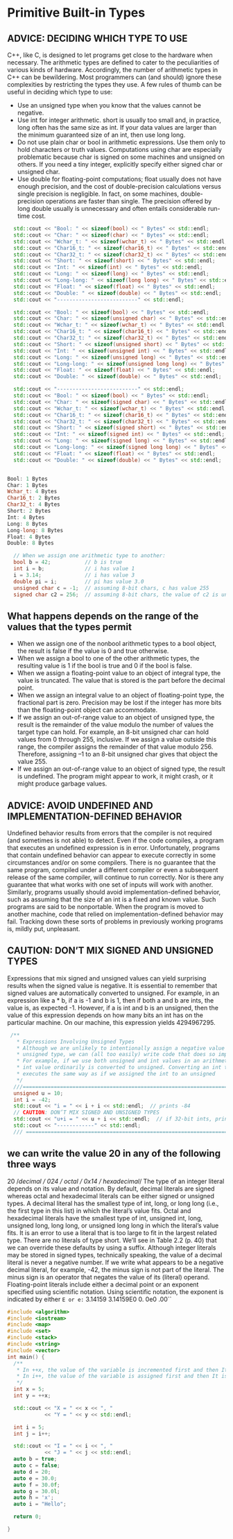 # Primitive Built-in Types

## ADVICE: DECIDING WHICH TYPE TO USE

C++, like C, is designed to let programs get close to the hardware when necessary.
The arithmetic types are defined to cater to the peculiarities of various kinds of hardware. Accordingly, the number of arithmetic types in C++ can be bewildering. Most
programmers can (and should) ignore these complexities by restricting the types they
use. A few rules of thumb can be useful in deciding which type to use:

* Use an unsigned type when you know that the values cannot be negative.
* Use int for integer arithmetic. short is usually too small and, in practice, long
often has the same size as int. If your data values are larger than the minimum
guaranteed size of an int, then use long long.
* Do not use plain char or bool in arithmetic expressions. Use them only to hold
characters or truth values. Computations using char are especially problematic
because char is signed on some machines and unsigned on others. If you
need a tiny integer, explicitly specify either signed char or unsigned char.
* Use double for floating-point computations; float usually does not have
enough precision, and the cost of double-precision calculations versus single precision is negligible. In fact, on some machines, double-precision operations
are faster than single. The precision offered by long double usually is unnecessary and often entails considerable run-time cost.

```cpp
  std::cout << "Bool: " << sizeof(bool) << " Bytes" << std::endl;
  std::cout << "Char: " << sizeof(char) << " Bytes" << std::endl;
  std::cout << "Wchar_t: " << sizeof(wchar_t) << " Bytes" << std::endl;
  std::cout << "Char16_t: " << sizeof(char16_t) << " Bytes" << std::endl;
  std::cout << "Char32_t: " << sizeof(char32_t) << " Bytes" << std::endl;
  std::cout << "Short: " << sizeof(short) << " Bytes" << std::endl;
  std::cout << "Int: " << sizeof(int) << " Bytes" << std::endl;
  std::cout << "Long: " << sizeof(long) << " Bytes" << std::endl;
  std::cout << "Long-long: " << sizeof(long long) << " Bytes" << std::endl;
  std::cout << "Float: " << sizeof(float) << " Bytes" << std::endl;
  std::cout << "Double: " << sizeof(double) << " Bytes" << std::endl;
  std::cout << "--------------------------" << std::endl;

  std::cout << "Bool: " << sizeof(bool) << " Bytes" << std::endl;
  std::cout << "Char: " << sizeof(unsigned char) << " Bytes" << std::endl;
  std::cout << "Wchar_t: " << sizeof(wchar_t) << " Bytes" << std::endl;
  std::cout << "Char16_t: " << sizeof(char16_t) << " Bytes" << std::endl;
  std::cout << "Char32_t: " << sizeof(char32_t) << " Bytes" << std::endl;
  std::cout << "Short: " << sizeof(unsigned short) << " Bytes" << std::endl;
  std::cout << "Int: " << sizeof(unsigned int) << " Bytes" << std::endl;
  std::cout << "Long: " << sizeof(unsigned long) << " Bytes" << std::endl;
  std::cout << "Long-long: " << sizeof(unsigned long long) << " Bytes" << std::endl;
  std::cout << "Float: " << sizeof(float) << " Bytes" << std::endl;
  std::cout << "Double: " << sizeof(double) << " Bytes" << std::endl;

  std::cout << "--------------------------" << std::endl;
  std::cout << "Bool: " << sizeof(bool) << " Bytes" << std::endl;
  std::cout << "Char: " << sizeof(signed char) << " Bytes" << std::endl;
  std::cout << "Wchar_t: " << sizeof(wchar_t) << " Bytes" << std::endl;
  std::cout << "Char16_t: " << sizeof(char16_t) << " Bytes" << std::endl;
  std::cout << "Char32_t: " << sizeof(char32_t) << " Bytes" << std::endl;
  std::cout << "Short: " << sizeof(signed short) << " Bytes" << std::endl;
  std::cout << "Int: " << sizeof(signed int) << " Bytes" << std::endl;
  std::cout << "Long: " << sizeof(signed long) << " Bytes" << std::endl;
  std::cout << "Long-long: " << sizeof(signed long long) << " Bytes" << std::endl;
  std::cout << "Float: " << sizeof(float) << " Bytes" << std::endl;
  std::cout << "Double: " << sizeof(double) << " Bytes" << std::endl;


Bool: 1 Bytes
Char: 1 Bytes
Wchar_t: 4 Bytes
Char16_t: 2 Bytes
Char32_t: 4 Bytes
Short: 2 Bytes
Int: 4 Bytes
Long: 8 Bytes
Long-long: 8 Bytes
Float: 4 Bytes
Double: 8 Bytes

  // When we assign one arithmetic type to another:
  bool b = 42;           // b is true
  int i = b;             // i has value 1
  i = 3.14;              // i has value 3
  double pi = i;         // pi has value 3.0
  unsigned char c = -1;  // assuming 8-bit chars, c has value 255
  signed char c2 = 256;  // assuming 8-bit chars, the value of c2 is undefined
```

## What happens depends on the range of the values that the types permit

* When we assign one of the nonbool arithmetic types to a bool object, the
result is false if the value is 0 and true otherwise.
* When we assign a bool to one of the other arithmetic types, the resulting
value is 1 if the bool is true and 0 if the bool is false.
* When we assign a floating-point value to an object of integral type, the value
is truncated. The value that is stored is the part before the decimal point.
* When we assign an integral value to an object of floating-point type, the fractional part is zero. Precision may be lost if the integer has more bits than the
floating-point object can accommodate.
* If we assign an out-of-range value to an object of unsigned type, the result is
the remainder of the value modulo the number of values the target type can
hold. For example, an 8-bit unsigned char can hold values from 0 through
255, inclusive. If we assign a value outside this range, the compiler assigns
the remainder of that value modulo 256. Therefore, assigning –1 to an 8-bit
unsigned char gives that object the value 255.
* If we assign an out-of-range value to an object of signed type, the result is
undefined. The program might appear to work, it might crash, or it might
produce garbage values.

## ADVICE: AVOID UNDEFINED AND IMPLEMENTATION-DEFINED BEHAVIOR

Undefined behavior results from errors that the compiler is not required (and sometimes is not able) to detect. Even if the code compiles, a program that executes an
undefined expression is in error.
Unfortunately, programs that contain undefined behavior can appear to execute
correctly in some circumstances and/or on some compilers. There is no guarantee that
the same program, compiled under a different compiler or even a subsequent release
of the same compiler, will continue to run correctly. Nor is there any guarantee that
what works with one set of inputs will work with another.
Similarly, programs usually should avoid implementation-defined behavior, such
as assuming that the size of an int is a fixed and known value. Such programs are
said to be nonportable. When the program is moved to another machine, code that
relied on implementation-defined behavior may fail. Tracking down these sorts of
problems in previously working programs is, mildly put, unpleasant.

## CAUTION: DON’T MIX SIGNED AND UNSIGNED TYPES

Expressions that mix signed and unsigned values can yield surprising results when
the signed value is negative. It is essential to remember that signed values are automatically converted to unsigned. For example, in an expression like a * b, if a is -1
and b is 1, then if both a and b are ints, the value is, as expected -1. However, if a is
int and b is an unsigned, then the value of this expression depends on how many
bits an int has on the particular machine. On our machine, this expression yields
4294967295.

```cpp
 /**
   * Expressions Involving Unsigned Types
   * Although we are unlikely to intentionally assign a negative value to an object of
   * unsigned type, we can (all too easily) write code that does so implicitly.
   * For example, if we use both unsigned and int values in an arithmetic expression, the
   * int value ordinarily is converted to unsigned. Converting an int to unsigned
   * executes the same way as if we assigned the int to an unsigned
   */
  ///================================================================================
  unsigned u = 10;
  int i = -42;
  std::cout << "i = " << i + i << std::endl;  // prints -84
  // CAUTION: DON’T MIX SIGNED AND UNSIGNED TYPES
  std::cout << "u+i = " << u + i << std::endl;  // if 32-bit ints, prints 4294967264
  std::cout << "------------" << std::endl;
  /// ================================================================================
```

## we can write the value 20 in any of the following three ways

20 /*decimal */ 024 /* octal */ 0x14 /* hexadecimal*/
The type of an integer literal depends on its value and notation. By default, decimal literals are signed whereas octal and hexadecimal literals can be either signed
or unsigned types. A decimal literal has the smallest type of int, long, or long
long (i.e., the first type in this list) in which the literal’s value fits. Octal and hexadecimal literals have the smallest type of int, unsigned int, long, unsigned
long, long long, or unsigned long long in which the literal’s value fits. It is
an error to use a literal that is too large to fit in the largest related type. There are
no literals of type short. We’ll see in Table 2.2 (p. 40) that we can override these
defaults by using a suffix.
Although integer literals may be stored in signed types, technically speaking,
the value of a decimal literal is never a negative number. If we write what appears
to be a negative decimal literal, for example, -42, the minus sign is not part of the
literal. The minus sign is an operator that negates the value of its (literal) operand.
Floating-point literals include either a decimal point or an exponent specified
using scientific notation. Using scientific notation, the exponent is indicated by
either ``E or e:`` 3.14159 3.14159E0 0. 0e0 .00``

```cpp
#include <algorithm>
#include <iostream>
#include <map>
#include <set>
#include <stack>
#include <string>
#include <vector>
int main() {
  /**
   * In ++x, the value of the variable is incremented first and then It is used in the program.
   * In i++, the value of the variable is assigned first and then It is incremented. Similarly   happens for the *decrement operator
   */
  int x = 5;
  int y = ++x;

  std::cout << "X = " << x << ", "
            << "Y = " << y << std::endl;

  int i = 5;
  int j = i++;

  std::cout << "I = " << i << ", "
            << "J = " << j << std::endl;
  auto b = true;
  auto c = false;
  auto d = 20;
  auto e = 30.0;
  auto f = 30.0f;
  auto g = 30.0l;
  auto h = 'x';
  auto i = "Hello";

  return 0;

}

